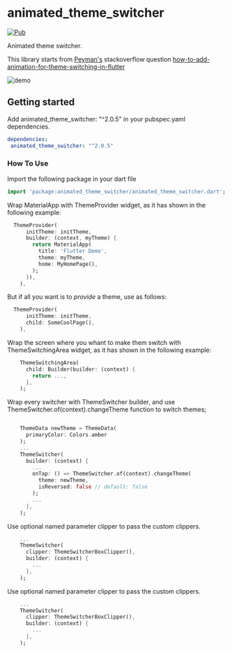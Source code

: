# animated_theme_switcher

[![Pub](https://img.shields.io/pub/v/animated_theme_switcher.svg)](https://pub.dartlang.org/packages/animated_theme_switcher)


Animated theme switcher.

This library starts from [Peyman's](https://stackoverflow.com/users/4910935/peyman) stackoverflow question [how-to-add-animation-for-theme-switching-in-flutter](https://stackoverflow.com/questions/60897816/how-to-add-animation-for-theme-switching-in-flutter)

![demo](demo.gif)

## Getting started

Add animated_theme_switcher: "^2.0.5" in your pubspec.yaml dependencies.

```yaml
dependencies:
 animated_theme_switcher: "^2.0.5"
```

### How To Use

Import the following package in your dart file

```dart
import 'package:animated_theme_switcher/animated_theme_switcher.dart';
```

Wrap MaterialApp with ThemeProvider widget, as it has shown in the following example:

```dart
  ThemeProvider(
      initTheme: initTheme,
      builder: (context, myTheme) {
        return MaterialApp(
          title: 'Flutter Demo',
          theme: myTheme,
          home: MyHomePage(),
        );
      }),
    ),
```

But if all you want is to _provide_ a theme, use as follows:

```dart
  ThemeProvider(
      initTheme: initTheme,
      child: SomeCoolPage(),
    ),
```

Wrap the screen where you whant to make them switch with ThemeSwitchingArea widget, as it has shown in the following example: 

```dart
    ThemeSwitchingArea(
      child: Builder(builder: (context) {
        return ...,
      },
    );
```


Wrap every switcher with ThemeSwitcher builder, and use ThemeSwitcher.of(context).changeTheme function to switch themes;

```dart

    ThemeData newTheme = ThemeData(
      primaryColor: Colors.amber
    );
    ...
    ThemeSwitcher(
      builder: (context) {
        ...
        onTap: () => ThemeSwitcher.of(context).changeTheme(
          theme: newTheme,
          isReversed: false // default: false 
        );
        ...
      },
    );
```

Use optional named parameter clipper to pass the custom clippers.

```dart
    ...
    ThemeSwitcher(
      clipper: ThemeSwitcherBoxClipper(),
      builder: (context) {
        ...
      },
    );
```

Use optional named parameter clipper to pass the custom clippers.

```dart
    ...
    ThemeSwitcher(
      clipper: ThemeSwitcherBoxClipper(),
      builder: (context) {
        ...
      },
    );
```


```
